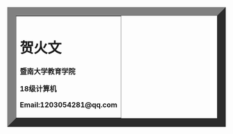 <table border="20">
<tr>
<td width="100%">
  <h1>贺火文</h1>
  <p><b>暨南大学教育学院</b></p>
  <p><b>18级计算机</b></p>
  <p><b>Email:1203054281@qq.com</b></p>
  </td>
 </tr>
</table>
